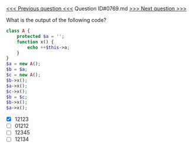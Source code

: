 [<<< Previous question <<<](0768.md)  Question ID#0769.md  [>>> Next question >>>](0770.md) 

What is the output of the following code?

```php
class A {
    protected $a = '';
    function x() {
        echo ++$this->a;
    }
}
$a = new A();
$b = $a;
$c = new A();
$b->x();
$a->x();
$c->x();
$b = $c;
$b->x();
$a->x();
```

- [x] 12123
- [ ] 01212
- [ ] 12345
- [ ] 12134
